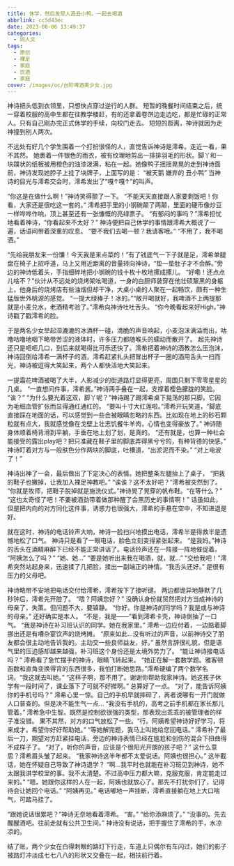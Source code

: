 ```yaml
---
title: 休学，然后发现人造丑小鸭，一起去喝酒
abbrlink: cc5d43ec
date: 2023-08-06 13:49:37
categories:
  - 同人文
tags:
  - 原创
  - 裸足
  - 家庭
  - 饮酒
  - 家庭  
cover: /images/oc/台阶啤酒美少女.jpg
---
```

神诗把头低到衣领里，只想快点穿过逆行的人群。
短暂的晚餐时间结束之后，统一穿着校服的高中生都在往教学楼赶，有的还拿着卷饼边走边吃，都是忙碌的正常人。只有自己刚办完正式休学的手续，向校门走去。
短短的距离，神诗就因为走神撞到别人两次。

不远处有好几个学生围着一个打扮很怪的人，直觉告诉神诗是澪希。走近一看，果不其然。
她裹着一件银色的雨衣，被有纹理地剪出一排排羽毛的形状。脚丫和一块蹼状的纸板被用橙色的油漆泼满，粘在一起。她像鸭子摇摇晃晃的走到神诗面前，神诗发现她脖子上挂了块牌子，上面写的是：
“被天鹅 嫌弃的 丑小鸭”
当神诗的目光与澪希交会时，澪希发出了“嘎↑嘎↑”的叫声。

“你这是在做什么啊！”神诗笑得颤了一下。
“不能天天直接跟人家要剩饭吧！你看，大家还是很吃这一套的。”
澪希把手里的小钢碗颠了两颠，里面的硬币像炒豆一样哗哗作响，顶上甚至还有一张慷慨的亮绿票子。
“有郁闷的事吗？”澪希担忧地看着神诗，“你看起来不太好？”
神诗便把自己休学的事情跟澪希大概说了一遍，话语间带着深重的叹息。
“要不我们去喝一顿？我请客哦。”
“不用了，我不喝酒。”

“先给我朋友来一份馕！今天我是来点菜的！”有了钱底气一下子就是足，澪希单腿盘在椅子上招呼道，马上又用近距离的音量转向神诗，“垫一垫肚子才不会醉。”旁边的神诗低着头，手指细碎地把小钢碗的钱十枚十枚地摞成摞儿。
“好嘞！还点点儿啥不？”伙计从不远处的烧烤架吆喝道，一身的白厨师装穿在他壮硕黧黑的身躯上，他身后的烧烤店有些油烟但却干净，大桌小桌的人聚在一起畅饮，颇有一种生猛版世外桃源的感觉。
“一提大绿棒子！冰的。”“敞开喝就好，我啤酒不上两提那就是小麦兑水，老酒精考验了。”澪希向神诗吐吐舌头。
“你今晚看起来好High。”神诗戳了戳澪希的脸。

于是两名少女举起湿漉漉的冰酒杯一碰，清脆的声音响起，小麦泡沫满溢而出，咕噜咕噜地咽下略带苦涩的液体时，许多压力都随喉头的蠕动而散开了。
起先神诗还只是咂咂几口，到后来就喝得比可乐还快了。澪希把着神诗的酒教怎么压泡沫，神诗回倒给澪希一满杯子的酒，澪希赶紧扎头把冒出杯子一圈的酒用舌头一扫而光，神诗被逗得大笑起来，两个人都快活地大笑起来。

一提霜花啤酒被喝了大半，人影减少的街道路灯显得更亮，周围只剩下零零星星的几桌。
“一直想问件事，澪希酱。”神诗两手叠在一起，支撑着樱色朦胧的笑脸。
“诶？”
“为什么要光着这双，脚丫呢？”神诗踢了踢澪希桌下晃荡的那只脚，它因为毛细血管扩张而显得通红通红的。
“要叫十寸大红莲啦。”澪希开玩笑道，“脚底直接踩在地面的话，可以感觉到一些会被眼睛忽略的东西。比如现在地上的砂石颗粒就有点大，我就感觉像在戈壁上壮志饥餐牛羊肉，心情也变得豪放了。”
神诗随身体顺着椅背滑到平躺，手垂在地上划了划，是真的。
“还有就是，也算一种社会能接受的露出play吧？把只准藏在鞋子里的脚底弄得黑兮兮的，有种背德的快感。”
神诗盯着对方与一般肤色分作两块的脚底，吐槽道，“出淤泥而不染。”
“对上电波了！”

神诗出神了一会，最后做出了下定决心的表情。她把整条左腿抬上了桌子，
“把我的鞋子也撇掉，让我加入裸足神教吧。”
“诶诶？这不太好吧？”澪希被突然到了。
“你就是牧师，把鞋子脱掉就是施洗仪式。”神诗晃了晃穿的帆布鞋。“在等什么？”
“这也太奇怪了吧！不要被酒劲带着做那种醒了会黑历史的事情啊！”
话虽如此，但是把内向的对方同化这件事，诱惑力也很强大，澪希的手悬在空中，不知进退是好。

就在这时，神诗的电话铃声大响，神诗一脸扫兴地摸出电话，澪希半是得救半是遗憾地松了口气。
神诗只是看了一眼电话，脸色立刻变得紧张起来。
“是我妈。”神诗的舌头在酒精麻醉下已经不能正常讲话了。电话铃声还在一阵接一阵地催促着。
“阿姨怎么了吗？”
“她、她...”
“要是她听出来我在喝酒，就，就...”
“交给我吧！”澪希突然站起身来，迅速揉了几把脸，揉出一副端正的神情。“我舌头还好。”
是很有压力的父母吧。

神诗略带不安地把电话交付给澪希，澪希按下了接听键。
两边都诡异地静默了几秒钟后，澪希先开腔了。
“喂？阿姨您好？”
没确认身份就贸然把对方当成神诗的母亲了，失策。但问题不大，要镇静。
“你好。你是神诗的同学吗？我是或与神诗的母亲。”
还好确实是本人。
“不是，我是——”看到澪希卡壳，神诗倒抽了一口气。
“我是神诗在补习班认识的同学。她在我家里。”
澪希一边应付着，一边踮着脚挪出还是有嘈杂宴饮声的烧烤摊。
“原来如此...没有听过的声音，以前神诗交了朋友都会很主动地告诉我的。主动交一些良师益友，好。”
虽然言辞很礼貌，但是语气里的压迫感却越来越强，补习班这个身份还是太境外势力了。
“能让神诗接电话吗？”
澪希看了急忙摆手的神诗，眼睛飞转起来。
“她正在解一套数学题。雅客顿函数和直角变换得背的东西很多，我怕打断她思路。”澪希硬编了两个数学名词。“我这就去叫她。”
“这样子啊，那不用了。谢谢你帮助我家神诗。她这孩子休学有一段时间了，课业落下了可就不好撵啊。”
总算好了一点。
“对了，能告诉阿姨你的手机号吗？”
澪希心里一惊。自己的手机早就摔碎了，再者说哪有一开门就做人口普查的。但是决不能生气一点...
“我没有手机的，高考之前手机都在家长那儿管着。”
澪希急中生智。既然是控制欲很强的类型，那表现出乖乖的被管理者的样子准没错。
果不其然，对方的口气放松了一些。“行。阿姨希望神诗好好学习，将来成才。希望你好好帮助她。”
“等她解完题，我马上叫她给您回电话。”
澪希补了最后一刀，期望对方赶紧挂电话，旁边的神诗表情已经在尴尬和创伤的混合下扭曲得不成样子了。
“对了，听你的声音，应该是个很阳光开朗的孩子吧？”
这什么意思？澪希眉头皱了起来。
“我家神诗这半年都不太爱说话。阿姨也很担心。”
这半截话，她在怀疑自己导致了神诗退学？
“啊...我平时也就能在补习班见到神诗，她不太跟我讲学校里的事。我不太清楚。不过高中压力都大嘛，克服克服，肯定能走过来的。”
“嗯。她跟你这样的人在一起，阿姨也就放心了。那先不打扰你们了，记得待会让她回个电话。”
“阿姨再见。”
电话嘟地一声挂断，澪希直接躺在地上大口喘气，可踏马挂了。

“跟她说话很累吧？”神诗无奈地看着澪希。
“害。”
“给你添麻烦了。”
“没事的。先去醒醒酒吧。往前走就有公共卫生间。”
神诗没有说话，把手握住了澪希的手，水凉凉的。

结了账，两个少女在白得刺眼的路灯下行走，车道上只偶尔有车闪过，她们的影子被路灯冲淡成七七八八的形状又交叠在一起，相扶前行着。
